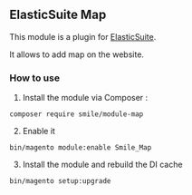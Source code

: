 ## ElasticSuite Map

This module is a plugin for [ElasticSuite](https://github.com/Smile-SA/elasticsuite).

It allows to add map on the website.

### How to use

1. Install the module via Composer :

``` composer require smile/module-map ```

2. Enable it

``` bin/magento module:enable Smile_Map ```

3. Install the module and rebuild the DI cache

``` bin/magento setup:upgrade ```
